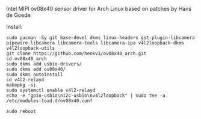 Intel MIPI ov08x40 sensor driver for Arch Linux based on patches by Hans de Goede

Install:
```
sudo pacman -Sy git base-devel dkms linux-headers gst-plugin-libcamera pipewire-libcamera libcamera-tools libcamera-ipa v4l2loopback-dkms v4l2loopback-utils
git clone https://github.com/henkv1/ov08x40_arch.git
cd ov08x40_arch
sudo dkms add usbio-drivers/
sudo dkms add ov08x40/
sudo dkms autoinstall
cd v4l2-relayd
makepkg -si
sudo systemctl enable v4l2-relayd
echo -e "gpio-usbio\ni2c-usbio\nv4l2loopback" | sudo tee -a /etc/modules-load.d/ov08x40.conf

sudo reboot
```
